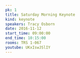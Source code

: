 ```yaml
---
pk: 1
title: Saturday Morning Keynote
kind: keynote
speakers: Tracy Osborn
date: 2016-11-12
start_time: 09:00:00
end_time: 10:15:00
rooms: TRS 1-067
youtube: UKxIswJSlIY
---
```

